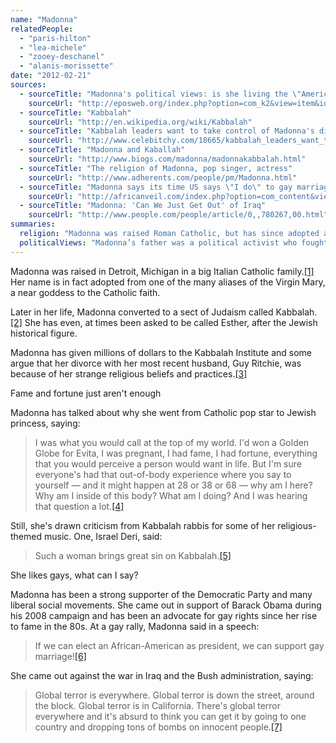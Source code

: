 ```yaml
---
name: "Madonna"
relatedPeople:
  - "paris-hilton"
  - "lea-michele"
  - "zooey-deschanel"
  - "alanis-morissette"
date: "2012-02-21"
sources:
  - sourceTitle: "Madonna's political views: is she living the \"American Dream\""
    sourceUrl: "http://eposweb.org/index.php?option=com_k2&view=item&id=121:madonnas-political-views-is-she-living-the-american-dream&Itemid=65"
  - sourceTitle: "Kabbalah"
    sourceUrl: "http://en.wikipedia.org/wiki/Kabbalah"
  - sourceTitle: "Kabbalah leaders want to take control of Madonna's divorce"
    sourceUrl: "http://www.celebitchy.com/18665/kabbalah_leaders_want_to_take_control_of_madonnas_divorce_proceedings/"
  - sourceTitle: "Madonna and Kaballah"
    sourceUrl: "http://www.biogs.com/madonna/madonnakabbalah.html"
  - sourceTitle: "The religion of Madonna, pop singer, actress"
    sourceUrl: "http://www.adherents.com/people/pm/Madonna.html"
  - sourceTitle: "Madonna says its time US says \"I do\" to gay marriages"
    sourceUrl: "http://africanveil.com/index.php?option=com_content&view=article&id=514:madonna-says-its-time-us-says-qi-doq-to-gay-marriages&catid=79&Itemid=508&lang=en"
  - sourceTitle: "Madonna: 'Can We Just Get Out' of Iraq"
    sourceUrl: "http://www.people.com/people/article/0,,780267,00.html"
summaries:
  religion: "Madonna was raised Roman Catholic, but has since adopted a version of Judaism called Kabbalah."
  politicalViews: "Madonna’s father was a political activist who fought for workers rights and Madonna inherited his Democratic liberal position."
---
```


Madonna was raised in Detroit, Michigan in a big Italian Catholic family.<a class="source-citation" href="#http%3A%2F%2Feposweb.org%2Findex.php%3Foption%3Dcom_k2%26view%3Ditem%26id%3D121%3Amadonnas-political-views-is-she-living-the-american-dream%26Itemid%3D65" title="Madonna&apos;s political views: is she living the &quot;American Dream&quot;">[1]</a> Her name is in fact adopted from one of the many aliases of the Virgin Mary, a near goddess to the Catholic faith.

Later in her life, Madonna converted to a sect of Judaism called Kabbalah.<a class="source-citation" href="#http%3A%2F%2Fen.wikipedia.org%2Fwiki%2FKabbalah" title="Kabbalah">[2]</a> She has even, at times been asked to be called Esther, after the Jewish historical figure.

Madonna has given millions of dollars to the Kabbalah Institute and some argue that her divorce with her most recent husband, Guy Ritchie, was because of her strange religious beliefs and practices.<a class="source-citation" href="#http%3A%2F%2Fwww.celebitchy.com%2F18665%2Fkabbalah_leaders_want_to_take_control_of_madonnas_divorce_proceedings%2F" title="Kabbalah leaders want to take control of Madonna&apos;s divorce">[3]</a>

Fame and fortune just aren't enough

Madonna has talked about why she went from Catholic pop star to Jewish princess, saying:

>I was what you would call at the top of my world. I'd won a Golden Globe for Evita, I was pregnant, I had fame, I had fortune, everything that you would perceive a person would want in life. But I'm sure everyone's had that out-of-body experience where you say to yourself — and it might happen at 28 or 38 or 68 — why am I here? Why am I inside of this body? What am I doing? And I was hearing that question a lot.<a class="source-citation" href="#http%3A%2F%2Fwww.biogs.com%2Fmadonna%2Fmadonnakabbalah.html" title="Madonna and Kaballah">[4]</a>

Still, she's drawn criticism from Kabbalah rabbis for some of her religious-themed music. One, Israel Deri, said:

>Such a woman brings great sin on Kabbalah.<a class="source-citation" href="#http%3A%2F%2Fwww.adherents.com%2Fpeople%2Fpm%2FMadonna.html" title="The religion of Madonna, pop singer, actress">[5]</a>

She likes gays, what can I say?

Madonna has been a strong supporter of the Democratic Party and many liberal social movements. She came out in support of Barack Obama during his 2008 campaign and has been an advocate for gay rights since her rise to fame in the 80s. At a gay rally, Madonna said in a speech:

>If we can elect an African-American as president, we can support gay marriage!<a class="source-citation" href="#http%3A%2F%2Fafricanveil.com%2Findex.php%3Foption%3Dcom_content%26view%3Darticle%26id%3D514%3Amadonna-says-its-time-us-says-qi-doq-to-gay-marriages%26catid%3D79%26Itemid%3D508%26lang%3Den" title="Madonna says its time US says &quot;I do&quot; to gay marriages">[6]</a>

She came out against the war in Iraq and the Bush administration, saying:

>Global terror is everywhere. Global terror is down the street, around the block. Global terror is in California. There's global terror everywhere and it's absurd to think you can get it by going to one country and dropping tons of bombs on innocent people.<a class="source-citation" href="#http%3A%2F%2Fwww.people.com%2Fpeople%2Farticle%2F0%2C%2C780267%2C00.html" title="Madonna: &apos;Can We Just Get Out&apos; of Iraq">[7]</a>
